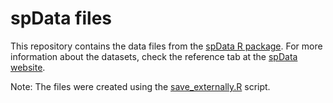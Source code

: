 # spData files

This repository contains the data files from the [spData R package](https://github.com/Nowosad/spData).
For more information about the datasets, check the reference tab at the [spData website](https://jakubnowosad.com/spData/reference/index.html).

Note: The files were created using the [save_externally.R](https://github.com/Nowosad/spData/blob/master/data-raw/save_externally.R) script.